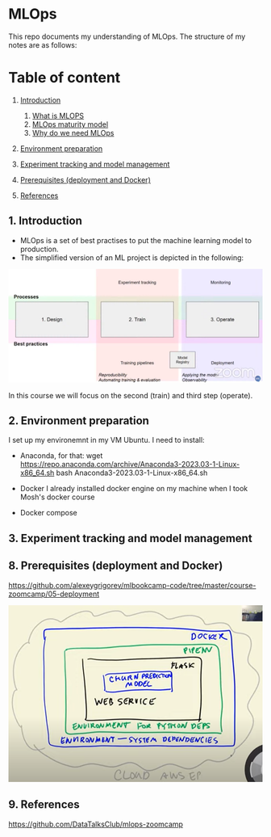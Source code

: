 # MLOps

This repo documents my understanding of MLOps. The structure of my notes are as follows:

# Table of content

1. [Introduction](#1)
    1. [What is MLOPS](#2)
    2. [MLOps maturity model](#3)
    3. [Why do we need MLOps](#4)

2. [Environment preparation](#5)
2. [Experiment tracking and model management](#6)


8. [Prerequisites (deployment and Docker)](#12)
9. [References](#13)


<a name="1"></a>
## 1. Introduction

+ MLOps is a set of best practises to put the machine learning model to production. 
+ The simplified version of an ML project is depicted in the following:

![](https://github.com/DanialArab/images/blob/main/MLOPS/ML%20project%20steps.png?raw=true)

In this course we will focus on the second (train) and third step (operate). 

<a name="5"></a>
## 2. Environment preparation

I set up my environemnt in my VM Ubuntu. I need to install:
+ Anaconda, for that:
        wget https://repo.anaconda.com/archive/Anaconda3-2023.03-1-Linux-x86_64.sh
        bash Anaconda3-2023.03-1-Linux-x86_64.sh
        
+ Docker
        I already installed docker engine on my machine when I took Mosh's docker course
        
+ Docker compose 
        


<a name="6"></a>
## 3. Experiment tracking and model management

<a name="8"></a>
## 8. Prerequisites (deployment and Docker)

https://github.com/alexeygrigorev/mlbookcamp-code/tree/master/course-zoomcamp/05-deployment

![](https://raw.githubusercontent.com/DanialArab/images/main/MLOPS/Deployment.PNG)

<a name="9"></a>
## 9. References

https://github.com/DataTalksClub/mlops-zoomcamp
